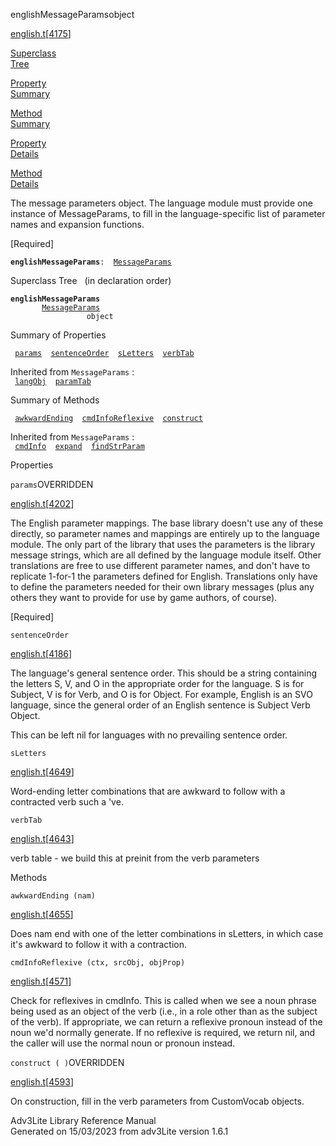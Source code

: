 ---
---
<span class="title">englishMessageParams</span><span class="type">object</span>

[english.t](../file/english.t.html)\[[4175](../source/english.t.html#4175)\]

[Superclass  
Tree](#_SuperClassTree_)

[Property  
Summary](#_PropSummary_)

[Method  
Summary](#_MethodSummary_)

[Property  
Details](#_Properties_)

[Method  
Details](#_Methods_)

<div class="fdesc">

The message parameters object. The language module must provide one
instance of MessageParams, to fill in the language-specific list of
parameter names and expansion functions.

\[Required\]

**`englishMessageParams`**` :   `[`MessageParams`](../object/MessageParams.html)

</div>

<span id="_SuperClassTree_"></span>

<div class="mjhd">

<span class="hdln">Superclass Tree</span>   (in declaration order)

</div>

**`englishMessageParams`**  
`         `[`MessageParams`](../object/MessageParams.html)  
`                 object`  
<span id="_PropSummary_"></span>

<div class="mjhd">

<span class="hdln">Summary of Properties</span>  

</div>

` `[`params`](#params)`  `[`sentenceOrder`](#sentenceOrder)`  `[`sLetters`](#sLetters)`  `[`verbTab`](#verbTab)`  `

Inherited from `MessageParams` :  
` `[`langObj`](../object/MessageParams.html#langObj)`  `[`paramTab`](../object/MessageParams.html#paramTab)`  `

<span id="_MethodSummary_"></span>

<div class="mjhd">

<span class="hdln">Summary of Methods</span>  

</div>

` `[`awkwardEnding`](#awkwardEnding)`  `[`cmdInfoReflexive`](#cmdInfoReflexive)`  `[`construct`](#construct)`  `

Inherited from `MessageParams` :  
` `[`cmdInfo`](../object/MessageParams.html#cmdInfo)`  `[`expand`](../object/MessageParams.html#expand)`  `[`findStrParam`](../object/MessageParams.html#findStrParam)`  `

<span id="_Properties_"></span>

<div class="mjhd">

<span class="hdln">Properties</span>  

</div>

<span id="params"></span>

`params`<span class="rem">OVERRIDDEN</span>

[english.t](../file/english.t.html)\[[4202](../source/english.t.html#4202)\]

<div class="desc">

The English parameter mappings. The base library doesn't use any of
these directly, so parameter names and mappings are entirely up to the
language module. The only part of the library that uses the parameters
is the library message strings, which are all defined by the language
module itself. Other translations are free to use different parameter
names, and don't have to replicate 1-for-1 the parameters defined for
English. Translations only have to define the parameters needed for
their own library messages (plus any others they want to provide for use
by game authors, of course).

\[Required\]

</div>

<span id="sentenceOrder"></span>

`sentenceOrder`

[english.t](../file/english.t.html)\[[4186](../source/english.t.html#4186)\]

<div class="desc">

The language's general sentence order. This should be a string
containing the letters S, V, and O in the appropriate order for the
language. S is for Subject, V is for Verb, and O is for Object. For
example, English is an SVO language, since the general order of an
English sentence is Subject Verb Object.

This can be left nil for languages with no prevailing sentence order.

</div>

<span id="sLetters"></span>

`sLetters`

[english.t](../file/english.t.html)\[[4649](../source/english.t.html#4649)\]

<div class="desc">

Word-ending letter combinations that are awkward to follow with a
contracted verb such a 've.

</div>

<span id="verbTab"></span>

`verbTab`

[english.t](../file/english.t.html)\[[4643](../source/english.t.html#4643)\]

<div class="desc">

verb table - we build this at preinit from the verb parameters

</div>

<span id="_Methods_"></span>

<div class="mjhd">

<span class="hdln">Methods</span>  

</div>

<span id="awkwardEnding"></span>

`awkwardEnding (nam)`

[english.t](../file/english.t.html)\[[4655](../source/english.t.html#4655)\]

<div class="desc">

Does nam end with one of the letter combinations in sLetters, in which
case it's awkward to follow it with a contraction.

</div>

<span id="cmdInfoReflexive"></span>

`cmdInfoReflexive (ctx, srcObj, objProp)`

[english.t](../file/english.t.html)\[[4571](../source/english.t.html#4571)\]

<div class="desc">

Check for reflexives in cmdInfo. This is called when we see a noun
phrase being used as an object of the verb (i.e., in a role other than
as the subject of the verb). If appropriate, we can return a reflexive
pronoun instead of the noun we'd normally generate. If no reflexive is
required, we return nil, and the caller will use the normal noun or
pronoun instead.

</div>

<span id="construct"></span>

`construct ( )`<span class="rem">OVERRIDDEN</span>

[english.t](../file/english.t.html)\[[4593](../source/english.t.html#4593)\]

<div class="desc">

On construction, fill in the verb parameters from CustomVocab objects.

</div>

<div class="ftr">

Adv3Lite Library Reference Manual  
Generated on 15/03/2023 from adv3Lite version 1.6.1

</div>
